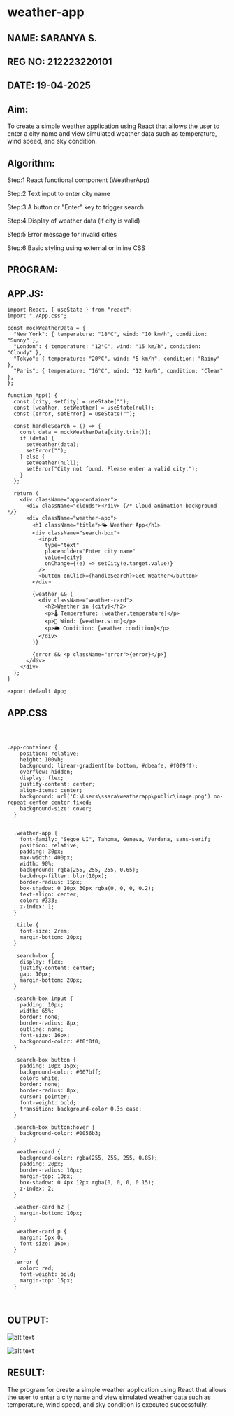 
# weather-app
## NAME: SARANYA S.
## REG NO: 212223220101
## DATE: 19-04-2025

## Aim:
To create a simple weather application using React that allows the user to enter a city name and view simulated weather data such as temperature, wind speed, and sky condition.

## Algorithm:
Step:1
React functional component (WeatherApp)

Step:2
Text input to enter city name

Step:3
A button or "Enter" key to trigger search

Step:4
Display of weather data (if city is valid)

Step:5
Error message for invalid cities

Step:6
Basic styling using external or inline CSS

## PROGRAM:

## APP.JS:

```
import React, { useState } from "react";
import "./App.css";

const mockWeatherData = {
  "New York": { temperature: "18°C", wind: "10 km/h", condition: "Sunny" },
  "London": { temperature: "12°C", wind: "15 km/h", condition: "Cloudy" },
  "Tokyo": { temperature: "20°C", wind: "5 km/h", condition: "Rainy" },
  "Paris": { temperature: "16°C", wind: "12 km/h", condition: "Clear" },
};

function App() {
  const [city, setCity] = useState("");
  const [weather, setWeather] = useState(null);
  const [error, setError] = useState("");

  const handleSearch = () => {
    const data = mockWeatherData[city.trim()];
    if (data) {
      setWeather(data);
      setError("");
    } else {
      setWeather(null);
      setError("City not found. Please enter a valid city.");
    }
  };

  return (
    <div className="app-container">
      <div className="clouds"></div> {/* Cloud animation background */}
      <div className="weather-app">
        <h1 className="title">🌤 Weather App</h1>
        <div className="search-box">
          <input
            type="text"
            placeholder="Enter city name"
            value={city}
            onChange={(e) => setCity(e.target.value)}
          />
          <button onClick={handleSearch}>Get Weather</button>
        </div>

        {weather && (
          <div className="weather-card">
            <h2>Weather in {city}</h2>
            <p>🌡 Temperature: {weather.temperature}</p>
            <p>💨 Wind: {weather.wind}</p>
            <p>🌥 Condition: {weather.condition}</p>
          </div>
        )}

        {error && <p className="error">{error}</p>}
      </div>
    </div>
  );
}

export default App;
```

## APP.CSS

```


  
.app-container {
    position: relative;
    height: 100vh;
    background: linear-gradient(to bottom, #dbeafe, #f0f9ff);
    overflow: hidden;
    display: flex;
    justify-content: center;
    align-items: center;
    background: url('C:\Users\ssara\weatherapp\public\image.png') no-repeat center center fixed;
    background-size: cover;
  }
  
  
  .weather-app {
    font-family: "Segoe UI", Tahoma, Geneva, Verdana, sans-serif;
    position: relative;
    padding: 30px;
    max-width: 400px;
    width: 90%;
    background: rgba(255, 255, 255, 0.65);
    backdrop-filter: blur(10px);
    border-radius: 15px;
    box-shadow: 0 10px 30px rgba(0, 0, 0, 0.2);
    text-align: center;
    color: #333;
    z-index: 1;
  }
  
  .title {
    font-size: 2rem;
    margin-bottom: 20px;
  }
  
  .search-box {
    display: flex;
    justify-content: center;
    gap: 10px;
    margin-bottom: 20px;
  }
  
  .search-box input {
    padding: 10px;
    width: 65%;
    border: none;
    border-radius: 8px;
    outline: none;
    font-size: 16px;
    background-color: #f0f0f0;
  }
  
  .search-box button {
    padding: 10px 15px;
    background-color: #007bff;
    color: white;
    border: none;
    border-radius: 8px;
    cursor: pointer;
    font-weight: bold;
    transition: background-color 0.3s ease;
  }
  
  .search-box button:hover {
    background-color: #0056b3;
  }
  
  .weather-card {
    background-color: rgba(255, 255, 255, 0.85);
    padding: 20px;
    border-radius: 10px;
    margin-top: 10px;
    box-shadow: 0 4px 12px rgba(0, 0, 0, 0.15);
    z-index: 2;
  }
  
  .weather-card h2 {
    margin-bottom: 10px;
  }
  
  .weather-card p {
    margin: 5px 0;
    font-size: 16px;
  }
  
  .error {
    color: red;
    font-weight: bold;
    margin-top: 15px;
  }
 
  
  ```
## OUTPUT:

![alt text](<Screenshot (121).png>)

 ![alt text](<Screenshot (120).png>)

 ## RESULT:

 The program for create a simple weather application using React that allows the user to enter a city name and view simulated weather data such as temperature, wind speed, and sky condition is executed successfully.
